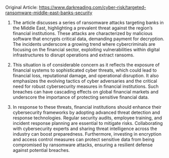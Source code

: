 Original Article: https://www.darkreading.com/cyber-risk/targeted-ransomware-middle-east-banks-security

1) The article discusses a series of ransomware attacks targeting banks in the Middle East, highlighting a prevalent threat against the region’s financial institutions. These attacks are characterized by malicious software that encrypts critical data, demanding payment for decryption. The incidents underscore a growing trend where cybercriminals are focusing on the financial sector, exploiting vulnerabilities within digital infrastructures to disrupt operations and extract ransoms.

2) This situation is of considerable concern as it reflects the exposure of financial systems to sophisticated cyber threats, which could lead to financial loss, reputational damage, and operational disruption. It also emphasizes the evolving tactics of cyber adversaries and the critical need for robust cybersecurity measures in financial institutions. Such breaches can have cascading effects on global financial markets and underscore the importance of protecting sensitive financial data.

3) In response to these threats, financial institutions should enhance their cybersecurity frameworks by adopting advanced threat detection and response technologies. Regular security audits, employee training, and incident response planning are essential to mitigate risks. Collaborating with cybersecurity experts and sharing threat intelligence across the industry can boost preparedness. Furthermore, investing in encryption and access control measures can protect sensitive data from being compromised by ransomware attacks, ensuring a resilient defense against potential breaches.